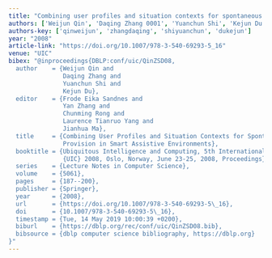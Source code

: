 ```yaml
---
title: "Combining user profiles and situation contexts for spontaneous service provision in smart assistive environments"
authors: ['Weijun Qin', 'Daqing Zhang 0001', 'Yuanchun Shi', 'Kejun Du']
authors-key: ['qinweijun', 'zhangdaqing', 'shiyuanchun', 'dukejun']
year: "2008"
article-link: "https://doi.org/10.1007/978-3-540-69293-5_16"
venue: "UIC"
bibex: "@inproceedings{DBLP:conf/uic/QinZSD08,
  author    = {Weijun Qin and
               Daqing Zhang and
               Yuanchun Shi and
               Kejun Du},
  editor    = {Frode Eika Sandnes and
               Yan Zhang and
               Chunming Rong and
               Laurence Tianruo Yang and
               Jianhua Ma},
  title     = {Combining User Profiles and Situation Contexts for Spontaneous Service
               Provision in Smart Assistive Environments},
  booktitle = {Ubiquitous Intelligence and Computing, 5th International Conference,
               {UIC} 2008, Oslo, Norway, June 23-25, 2008, Proceedings},
  series    = {Lecture Notes in Computer Science},
  volume    = {5061},
  pages     = {187--200},
  publisher = {Springer},
  year      = {2008},
  url       = {https://doi.org/10.1007/978-3-540-69293-5\_16},
  doi       = {10.1007/978-3-540-69293-5\_16},
  timestamp = {Tue, 14 May 2019 10:00:39 +0200},
  biburl    = {https://dblp.org/rec/conf/uic/QinZSD08.bib},
  bibsource = {dblp computer science bibliography, https://dblp.org}
}"
---
```

